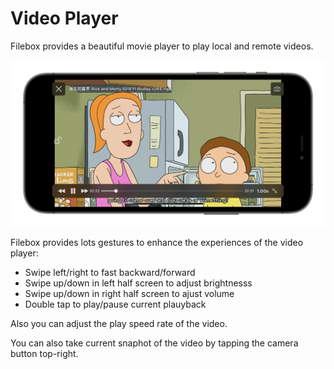# Video Player

Filebox provides a beautiful movie player to play local and remote videos.

<img src="../_media/video-player.png" width="720" />

Filebox provides lots gestures to enhance the experiences of the video player:

- Swipe left/right to fast backward/forward
- Swipe up/down in left half screen to adjust brightnesss
- Swipe up/down in right half screen to ajust volume
- Double tap to play/pause current plauyback

Also you can adjust the play speed rate of the video.

You can also take current snaphot of the video by tapping the camera button top-right.